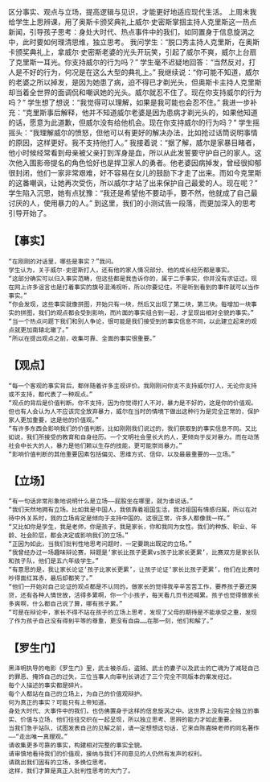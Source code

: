 区分事实、观点与立场，提高逻辑与见识，才能更好地适应现代生活。
    上周末我给学生上思辨课，用了奥斯卡颁奖典礼上威尔·史密斯掌掴主持人克里斯这一热点新闻，引导孩子思考：身处大时代、热点事件中的我们，如同置身于信息旋涡之中，此时要如何理清思维，独立思考。
    我问学生：“脱口秀主持人克里斯，在奥斯卡颁奖典礼上，拿威尔·史密斯老婆的光头开玩笑，引起了威尔不爽，威尔上台扇了克里斯一耳光。你支持威尔的行为吗？”
    学生毫不迟疑地回答：“当然反对，打人是不好的行为，何况是在这么大型的典礼上。”
    我继续说：“你可能不知道，威尔的老婆之所以掉发，是因为她患了病，迫不得已才剃光头，但奥斯卡主持人克里斯却当着全世界的面调侃和嘲讽她的光头。威尔就忍不住了。现在你支持威尔的行为吗？”
    学生想了想说：“我觉得可以理解，如果是我可能也会忍不住。”
    我进一步补充：“克里斯事后解释，他并不知道威尔老婆是因为患病才剃光头的，如果他知道的话，愿意为此道歉，但威尔没有给他机会。现在你支持威尔的行为吗？”
    学生摇摇头：“我理解威尔的愤怒，但他可以有更好的解决办法，比如抢过话筒说明事情的原因，这样更好。我不支持他打人。”
    我接着说：“据了解，威尔是家暴目睹者，他小时候经常看到母亲被父亲打到浑身是血，所以从此发誓要守护自己的家人。这次他入围影帝提名的角色恰好也是捍卫家人的勇者。他老婆因病掉发，曾经很抑郁很封闭，他们一家非常艰难，好不容易在女儿的鼓励下才走了出来。而如今克里斯的这番嘲讽，让她再次受伤，所以威尔才站了出来保护自己最爱的人。现在呢？”
    学生陷入沉思，她有点犹豫：“我还是希望他不要动手，要不然，他就成了自己最讨厌的人，使用暴力的人。”
    到这里，我们的小测试告一段落，而更加深入的思考引导开始了。

## 【事实】

    “在刚刚的对话里，哪些是事实？”我问。
    学生认为，关于威尔·史密斯打人，还有他的家人情况部分、他的成长经历都是事实。
    “这部分确实可以归入事实范畴，但这些都是我告诉你的，属于二手事实，你并没有求证过。现在网上许多谣言也是打着事实的旗号混淆视听，所以你要记住，不是听到看到的事件就可以当作事实。”
    “你会发现，这些事实就像拼图，开始只有一块，然后又出现了第二块，第三块。每增加一块事实的拼图，我们的观点都会受到影响，而片面的事实组合到一起，才呈现出相对全貌的事实。”
    “当一个热点问题下我们和别人争论，很可能是我们接受到的事实信息不同，以此建立起来的观点就更加南辕北辙了。”
    “所以在提出观点之前，收集可靠、全面的事实很重要。”

## 【观点】

    “每一个客观的事实背后，都伴随着许多主观评价。我刚刚问你支不支持威尔打人，无论你支持或不支持，都代表了一种观点。”
    “观点的背后是价值判断。你不支持，因为你觉得打人不对，暴力是不好的，这是你的价值观。但也有人会认为人不应该完全放弃暴力，威尔在当时的情境下做出这种行为是完全正常的，保护家人更加重要，这是他的价值观。”
    “有许多东西会影响我们的价值判断，比如刚刚我们说过的，我们获取到的事实信息不同。又比如说，我们所接受的教育和自身经历。一个文明社会里长大的人，更倾向于反对暴力。而在动荡社会中长大的人，暴力是他们赖以生存的技能，更可能崇尚暴力。”
    “影响价值判断的其他重要因素包括偏见、思维方式、信仰，以及最最重要的——立场。”

## 【立场】

    “有一句话非常形象地说明什么是立场——屁股坐在哪里，就为谁说话。”
    “我们天然地拥有立场。比如我是中国人，我依靠着祖国生活，我对祖国有情感归属，所以在对待中外关系时，我的立场肯定是倾向于支持中国的。这很正常，许多人都像我一样。”
    “又比如你是学生，我是老师，你是孩子，我是家长，你和我同为女性。我们的种族、职业、年龄、社会阶层，都会决定或影响我们的立场。”
    “正因为如此，当我们批判性地思考问题时，一定要跳出既定的立场。”
    “我曾经办过一场趣味辩论赛，辩题是‘家长比孩子更累vs孩子比家长更累’，比赛双方是家长队和孩子队，他们是五六年级学生。”
    “有意思的是，我让家长论证‘孩子比家长更累’，让孩子论证‘家长比孩子更累’，他们在比赛时吵得面红耳赤，最后却都笑了。”
    “他们一开始对自己论证的观点都是不认同的，做家长的觉得我辛辛苦苦工作，要养孩子要还房贷，还有各种人情世故，活得多累啊，你一个小孩子，每天看几页书还喊累。孩子也觉得做家长多爽啊，什么都自己说了算，哪有孩子累。”
    “可是在辩论中，家长不得不站在孩子的立场上思考，发现了父母的期待是不能承受之重，发现了作为孩子自己没有得到平等的尊重，更没有自由……在那一刻，他们和解了。”

## 【罗生门】

    黑泽明执导的电影《罗生门》里，武士被杀后，盗贼、武士的妻子以及武士的亡魂为了减轻自己的罪恶、掩饰自己的过失，三位当事人向审判长讲述了三个完全不同版本的案发经过。
    每个人描述的事实都是碎片。
    每个人都站在自己的立场上，为自己的价值观辩护。
    何为真正的事实？可能只有上帝知道。
    身处大时代、大事件中的我们，也仿佛置身于这样的信息旋涡之中。这世界上没有完全独立的事实、价值与立场，他们往往交织在一起呈现，所以独立思考、思辨的能力才如此重要。
    当我们急于站队，试图发表自己的见解之前，请一定想想这句话，它来自陈嘉映老师的同名著作——“走出唯一真理观。”
    请收集更多可靠的事实，构建相对完整的事实全貌。
    请审慎地看待我们的价值观，接纳与我们不同意见的人仍然有发声的权利。
    请跳出我们固有的立场，多换位思考。
    这样，我们才算是真正入批判性思考的大门了。
